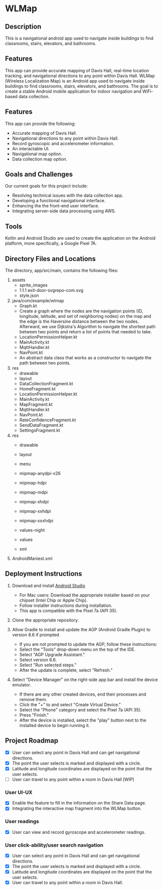 # WLMap

## Description

This is a navigational android app used to navigate inside buildings to find classrooms, stairs, elevators, and bathrooms. 

## Features
This app can provide accurate mapping of Davis Hall, real-time location tracking, and navigational directions to any point within Davis Hall.
WLMap (Wireless Localization Map) is an Android app used to navigate inside buildings to find classrooms, stairs, elevators, and bathrooms. The goal is to create a stable Android mobile application for indoor navigation and WiFi-based data collection. 

## Features
This app can provide the following:
   - Accurate mapping of Davis Hall.
   - Navigational directions to any point within Davis Hall.
   - Record gyroscopic and accelerometer information.
   - An interactable UI.
   - Navigational map option.
   - Data collection map option.

## Goals and Challenges
Our current goals for this project include:
   - Resolving technical issues with the data collection app.
   - Developing a functional navigational interface.
   - Enhancing the the front-end user interface.
   - Integrating server-side data processing using AWS.


## Tools
Kotlin and Android Studio are used to create the application on the Android platform, more specifically, a Google Pixel 7A.

## Directory Files and Locations
The directory, app/src/main, contains the following files:

1. assets
   - sprite_images
   - 1.1.1 exit-door-svgrepo-com.svg
   - style.json
2. java/com/example/wlmap
   - Graph.kt
   - Create a graph where the nodes are the navigation points (ID, longitude, latitude, and set of neighboring nodes) on the map and the edge is the Haversine distance between the two nodes. Afterward, we use Dijkstra's Algorithm to navigate the shortest path between two points and return a list of points that needed to take.
   - LocationPermissionHelper.kt
   - MainActivity.kt
   - MqttHandler.kt
   - NavPoint.kt
   - An abstract data class that works as a constructor to navigate the path between two points.
3. res
   - drawable
   - layout
   - DataCollectionFragment.kt
   - HomeFragment.kt
   - LocationPermissionHelper.kt
   - MainActivity.kt
   - MapFragment.kt
   - MqttHandler.kt
   - NavPoint.kt
   - RateConfidenceFragment.kt
   - SendDataFragment.kt
   - SettingsFragment.kt
3. res
   - drawable
   - layout
   - menu

   - mipmap-anydpi-v26
   - mipmap-hdpi
   - mipmap-mdpi
   - mipmap-xhdpi
   - mipmap-xxhdpi
   - mipmap-xxxhdpi
   - values-night
   - values
   - xml
4. AndroidManiest.xml

## Deployment Instructions

1. Download and install [Android Studio](https://developer.android.com/studio)
   - For Mac users: Download the appropriate installer based on your chipset (Intel Chip or Apple Chip).
   - Follow installer instructions during installation.
   - This app is compatible with the Pixel 7a (API 35).

2. Clone the appropriate repository.

3. Allow Gradle to install and update the AGP (Android Gradle Plugin) to version 8.6 if prompted
   - If you are not prompted to update the AGP, follow these instructions:
   - Select the "Tools" drop-down menu on the top of the IDE.
    - Select "AGP Upgrade Assistant."
     - Select version 8.6.
     - Select "Run selected steps."
     - After the update is complete, select "Refresh."

4. Select "Device Manager" on the right-side app bar and install the device emulator.
   - If there are any other created devices, end their processes and remove them.
   - Click the "+" to and select "Create Virtual Device."
   - Select the "Phone" category and select the Pixel 7a (API 35).
   - Press "Finish."
   - After the device is installed, select the "play" button next to the installed device to begin running it.

## Project Roadmap


- [x] User can select any point in Davis Hall and can get navigational directions.
- [x] The point the user selects is marked and displayed with a circle.
- [x] Latitude and longitude coordinates are displayed on the point that the user selects.
- [ ] User can travel to any point within a room in Davis Hall [WIP]

### User UI-UX
- [x] Enable the feature to fill in the information on the Share Data page.
- [x] Integrating the interactive map fragment into the WLMap button.

### User readings
- [x] User can view and record gyroscope and accelerometer readings.

### User click-ability/user search navigation
- [x] User can select any point in Davis Hall and can get navigational directions.
- [x] The point the user selects is marked and displayed with a circle.
- [x] Latitude and longitude coordinates are displayed on the point that the user selects.
- [x] User can travel to any point within a room in Davis Hall.
